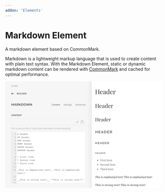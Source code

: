 ```yaml
---
addon: 'Elements'
---
```


# Markdown Element

<span class="tm-lead">A markdown element based on CommonMark.</span>

Markdown is a lightweight markup language that is used to create content with plain text syntax. With the Markdown Element, static or dynamic markdown content can be rendered with [CommonMark](https://commonmark.org) and cached for optimal performance.

![Markdown Element](./assets/markdown-element.webp)

<!--@include: ../_partials/enable-addon.md-->
